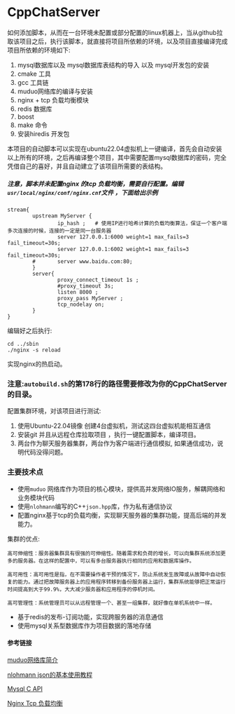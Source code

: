 # CppChatServer


如何添加脚本，从而在一台环境未配置或部分配置的linux机器上，当从github拉取该项目之后，执行该脚本，就直接将项目所依赖的环境，以及项目直接编译完成
项目所依赖的环境如下:
1. mysql数据库以及  mysql数据库表结构的导入 以及 mysql开发包的安装
2. cmake 工具
3. gcc 工具链
4. muduo网络库的编译与安装
5. nginx + tcp 负载均衡模块
6. redis 数据库
7. boost 
8. make 命令
9. 安装hiredis 开发包


本项目的自动脚本可以实现在ubuntu22.04虚拟机上一键编译，首先会自动安装以上所有的环境，之后再编译整个项目，其中需要配置mysql数据库的密码，完全凭借自己的喜好，并且自动建立了该项目所需要的表结构。

##### 注意，脚本并未配置nginx 的tcp 负载均衡，需要自行配置。编辑`usr/local/nginx/conf/nginx.cnf`文件 ，下面给出示例
```
stream{
        upstream MyServer {
                ip_hash ;   # 使用IP进行哈希计算的负载均衡算法，保证一个客户端多次连接的时候，连接的一定是同一台服务器
                server 127.0.0.1:6000 weight=1 max_fails=3 fail_timeout=30s;
                server 127.0.0.1:6002 weight=1 max_fails=3 fail_timeout=30s;
        #       server www.baidu.com:80;
        }
        server{
                proxy_connect_timeout 1s ;
                #proxy_timeout 3s;
                listen 8000 ;
                proxy_pass MyServer ;
                tcp_nodelay on;
        }
}
```
编辑好之后执行:
```
cd ../sbin
./nginx -s reload 
```
实现nginx的热启动。

### 注意:`autobuild.sh`的第178行的路径需要修改为你的CppChatServer的目录。


配置集群环境，对该项目进行测试:
1. 使用Ubuntu-22.04镜像 创建4台虚拟机，测试这四台虚拟机能相互通信
2. 安装git 并且从远程仓库拉取项目 ，执行一键配置脚本，编译项目。
3. 两台作为聊天服务器集群，两台作为客户端进行通信模拟, 如果通信成功，说明代码没得问题。 

### 主要技术点

+ 使用`muduo` 网络库作为项目的核心模块，提供高并发网络IO服务，解耦网络和业务模块代码
+ 使用`nlohmann`编写的C++`json.hpp`库，作为私有通信协议
+ 配置nginx基于tcp的负载均衡，实现聊天服务器的集群功能，提高后端的并发能力。

集群的优点:
```
高可伸缩性：服务器集群具有很强的可伸缩性。随着需求和负荷的增长，可以向集群系统添加更多的服务器。在这样的配置中，可以有多台服务器执行相同的应用和数据库操作。

高可用性：高可用性是指，在不需要操作者干预的情况下，防止系统发生故障或从故障中自动恢复的能力。通过把故障服务器上的应用程序转移到备份服务器上运行，集群系统能够把正常运行时间提高到大于99.9%，大大减少服务器和应用程序的停机时间。

高可管理性：系统管理员可以从远程管理一个、甚至一组集群，就好像在单机系统中一样。
```
+ 基于redis的发布-订阅功能，实现跨服务器的消息通信
+ 使用mysql关系型数据库作为项目数据的落地存储






#### 参考链接
[muduo网络库简介](https://zhuanlan.zhihu.com/p/495016351)

[nlohmann json的基本使用教程](https://www.jb51.net/article/261677.htm)

[Mysql C API](https://www.mysqlzh.com/api/50.html)

[Nginx Tcp 负载均衡](https://zhuanlan.zhihu.com/p/365910883)